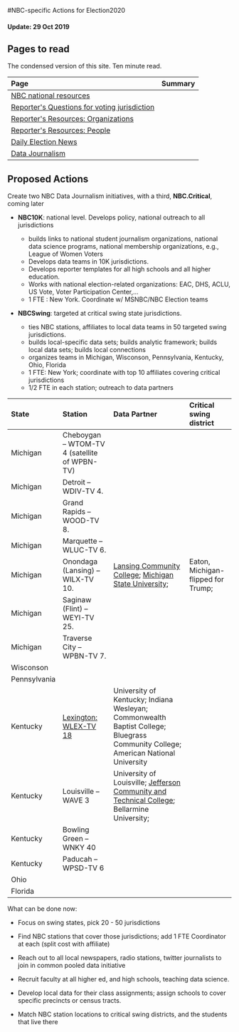 #NBC-specific Actions for Election2020
#### Update: 29 Oct 2019
## Pages to read
The condensed version of this site.  Ten minute read.

Page | Summary
:--- | :---
[NBC national resources](../journalism/nbcactions.html)|
[Reporter's Questions for voting jurisdiction](../journalism/questions.html)|
[Reporter's Resources: Organizations](../resources/organizations.html)|
[Reporter's Resources: People](../resources.people.html)|
[Daily Election News](../journalism/electionnews.html)|
[Data Journalism](../journalism/datajournalism.html)|

## Proposed Actions

Create two NBC Data Journalism initiatives, with a third, **NBC.Critical**, coming later

- **NBC10K**: national level.  Develops policy, national outreach to all jurisdictions
  - builds links to national student journalism organizations, national data science programs, national membership organizations, e.g., League of Women Voters
  - Develops data teams in 10K jurisdictions.
  - Develops reporter templates for all high schools and all higher education.
  - Works with national election-related organizations: EAC, DHS, ACLU, US Vote, Voter Participation Center,...
  - 1 FTE : New York. Coordinate w/ MSNBC/NBC Election teams


- **NBCSwing**: targeted at critical swing state jurisdictions.
  - ties NBC stations, affiliates to local data teams in 50 targeted swing jurisdictions.
  - builds local-specific data sets; builds analytic framework; builds local data sets; builds local connections
  - organizes teams in Michigan, Wisconson, Pennsylvania, Kentucky, Ohio, Florida
  - 1 FTE: New York; coordinate with top 10 affiliates covering critical jurisdictions
  - 1/2 FTE in each station; outreach to data partners

State | Station | Data Partner |Critical swing district
:--- | :--- |:--- |:---
Michigan | Cheboygan – WTOM-TV 4 (satellite of WPBN-TV)||
Michigan |Detroit – WDIV-TV 4.||
Michigan |Grand Rapids – WOOD-TV 8.||
Michigan| Marquette – WLUC-TV 6.||
Michigan |Onondaga (Lansing) – WILX-TV 10.|[Lansing Community College](https://en.wikipedia.org/wiki/Lansing_Community_College); [Michigan State University](https://en.wikipedia.org/wiki/Michigan_State_University); |Eaton, Michigan-flipped for Trump;
Michigan|Saginaw (Flint) – WEYI-TV 25.||
Michigan|Traverse City – WPBN-TV 7.  ||
Wisconson  |   ||
Pennsylvania  |   ||
Kentucky  |[Lexington: WLEX-TV 18](https://www.lex18.com/)   |  University of Kentucky; Indiana Wesleyan; Commonwealth Baptist College; Bluegrass Community College; American National University|
Kentucky  | Louisville – WAVE 3  |University of Louisville; [Jefferson Community and Technical College](https://en.wikipedia.org/wiki/Jefferson_Community_and_Technical_College); Bellarmine University;|
Kentucky  | Bowling Green – WNKY 40  ||
Kentucky  | Paducah – WPSD-TV 6  ||
Ohio  |   ||
Florida  |   ||

 What can be done now:
- Focus on swing states, pick 20 - 50 jurisdictions
- Find NBC stations that cover those jurisdictions; add 1 FTE Coordinator at each (split cost with affiliate)
- Reach out to all local newspapers, radio stations, twitter journalists to join in common pooled data initiative
- Recruit faculty at all higher ed, and high schools, teaching data science.
- Develop local data for their class assignments; assign schools to cover specific precincts or census tracts.

- Match NBC station locations to critical swing districts, and the students that live there
